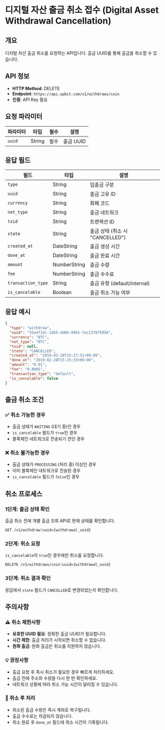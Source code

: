 # 디지털 자산 출금 취소 접수 (Digital Asset Withdrawal Cancellation)

## 개요
디지털 자산 출금 취소를 요청하는 API입니다. 출금 UUID를 통해 출금을 취소할 수 있습니다.

## API 정보
- **HTTP Method**: DELETE
- **Endpoint**: `https://api.upbit.com/v1/withdraws/coin`
- **인증**: API Key 필요

## 요청 파라미터

| 파라미터 | 타입 | 필수 | 설명 |
|----------|------|------|------|
| `uuid` | String | 필수 | 출금 UUID |

## 응답 필드

| 필드 | 타입 | 설명 |
|------|------|------|
| `type` | String | 입출금 구분 |
| `uuid` | String | 출금 고유 ID |
| `currency` | String | 화폐 코드 |
| `net_type` | String | 출금 네트워크 |
| `txid` | String | 트랜잭션 ID |
| `state` | String | 출금 상태 (취소 시 "CANCELLED") |
| `created_at` | DateString | 출금 생성 시간 |
| `done_at` | DateString | 출금 완료 시간 |
| `amount` | NumberString | 출금 수량 |
| `fee` | NumberString | 출금 수수료 |
| `transaction_type` | String | 출금 유형 (default/internal) |
| `is_cancelable` | Boolean | 출금 취소 가능 여부 |

## 응답 예시

```json
{
  "type": "withdraw",
  "uuid": "35a4f1dc-1db5-4d6b-89b5-7ec137875956",
  "currency": "BTC",
  "net_type": "BTC",
  "txid": null,
  "state": "CANCELLED",
  "created_at": "2019-02-28T15:17:51+09:00",
  "done_at": "2019-02-28T15:25:33+09:00",
  "amount": "0.01",
  "fee": "0.0005",
  "transaction_type": "default",
  "is_cancelable": false
}
```

## 출금 취소 조건

### ✅ 취소 가능한 경우
- 출금 상태가 `WAITING` (대기 중)인 경우
- `is_cancelable` 필드가 `true`인 경우
- 블록체인 네트워크로 전송되기 전인 경우

### ❌ 취소 불가능한 경우
- 출금 상태가 `PROCESSING` (처리 중) 이상인 경우
- 이미 블록체인 네트워크로 전송된 경우
- `is_cancelable` 필드가 `false`인 경우

## 취소 프로세스

### 1단계: 출금 상태 확인
출금 취소 전에 개별 출금 조회 API로 현재 상태를 확인합니다.

```bash
GET /v1/withdraw?uuid={withdrawal_uuid}
```

### 2단계: 취소 요청
`is_cancelable`이 `true`인 경우에만 취소를 요청합니다.

```bash
DELETE /v1/withdraws/coin?uuid={withdrawal_uuid}
```

### 3단계: 취소 결과 확인
응답에서 `state` 필드가 `CANCELLED`로 변경되었는지 확인합니다.

## 주의사항

### ⚠️ 취소 제한사항
- **유효한 UUID 필요**: 정확한 출금 UUID가 필요합니다.
- **시간 제한**: 출금 처리가 시작되면 취소할 수 없습니다.
- **원화 출금**: 원화 출금은 취소를 지원하지 않습니다.

### 💡 권장사항
- 출금 요청 후 즉시 취소가 필요한 경우 빠르게 처리하세요.
- 출금 전에 주소와 수량을 다시 한 번 확인하세요.
- 네트워크 상황에 따라 취소 가능 시간이 달라질 수 있습니다.

### 🔄 취소 후 처리
- 취소된 출금 수량은 즉시 계좌로 복구됩니다.
- 출금 수수료는 차감되지 않습니다.
- 취소 완료 후 `done_at` 필드에 취소 시간이 기록됩니다.